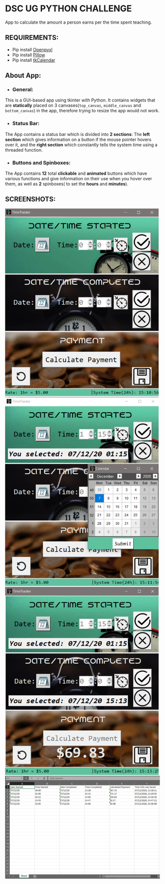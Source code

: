 # DSC UG PYTHON CHALLENGE

App to calculate the amount a person earns per
the time spent teaching.

## REQUIREMENTS:
- Pip install [Openpyxl](https://pypi.org/project/openpyxl/)
- Pip install [Pillow](https://pypi.org/project/Pillow/)
- Pip install [tkCalendar](https://pypi.org/project/tkcalendar/1.1.5/)


## About App:
- ### General:
This is a GUI-based app using tkinter with Python. It contains widgets that are <b>statically</b>
placed on 3 canvases(`top_canvas`, `middle_canvas` and `bottom_canvas`) in the app, therefore trying
to resize the app would not work.

- ### Status Bar:
The App contains a status bar which is divided into **2 sections**: The **left
section** which gives information on a button if the mouse pointer hovers over it, and the **right section** which 
constantly tells the system time using a threaded function.

- ### Buttons and Spinboxes:
The App contains **12** total **clickable** and **animated** buttons which have various functions
and give information on their use when you hover over them,
as well as **2** spinboxes( to set the **hours** and **minutes**).

 




## SCREENSHOTS:
<img src = "images/ss1.png" width = 500>
<img src = "images/ss2.png" width = 500>
<img src = "images/ss3.png" width = 500>
<img src = "images/ss_saved_info_excel.png" width = 600>
